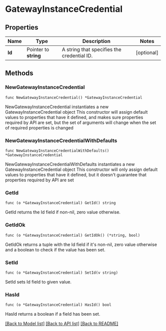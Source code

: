 # GatewayInstanceCredential

## Properties

Name | Type | Description | Notes
------------ | ------------- | ------------- | -------------
**Id** | Pointer to **string** | A string that specifies the credential ID. | [optional] 

## Methods

### NewGatewayInstanceCredential

`func NewGatewayInstanceCredential() *GatewayInstanceCredential`

NewGatewayInstanceCredential instantiates a new GatewayInstanceCredential object
This constructor will assign default values to properties that have it defined,
and makes sure properties required by API are set, but the set of arguments
will change when the set of required properties is changed

### NewGatewayInstanceCredentialWithDefaults

`func NewGatewayInstanceCredentialWithDefaults() *GatewayInstanceCredential`

NewGatewayInstanceCredentialWithDefaults instantiates a new GatewayInstanceCredential object
This constructor will only assign default values to properties that have it defined,
but it doesn't guarantee that properties required by API are set

### GetId

`func (o *GatewayInstanceCredential) GetId() string`

GetId returns the Id field if non-nil, zero value otherwise.

### GetIdOk

`func (o *GatewayInstanceCredential) GetIdOk() (*string, bool)`

GetIdOk returns a tuple with the Id field if it's non-nil, zero value otherwise
and a boolean to check if the value has been set.

### SetId

`func (o *GatewayInstanceCredential) SetId(v string)`

SetId sets Id field to given value.

### HasId

`func (o *GatewayInstanceCredential) HasId() bool`

HasId returns a boolean if a field has been set.


[[Back to Model list]](../README.md#documentation-for-models) [[Back to API list]](../README.md#documentation-for-api-endpoints) [[Back to README]](../README.md)


